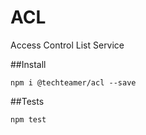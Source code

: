 ACL
=============

Access Control List Service

##Install

```
npm i @techteamer/acl --save
```

##Tests

```
npm test
```
